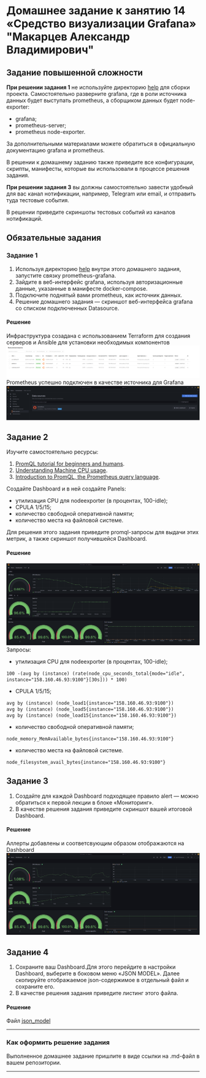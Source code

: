 # Домашнее задание к занятию 14 «Средство визуализации Grafana» "Макарцев Александр Владимирович"

## Задание повышенной сложности

**При решении задания 1** не используйте директорию [help](./help) для сборки проекта. Самостоятельно разверните grafana, где в роли источника данных будет выступать prometheus, а сборщиком данных будет node-exporter:

- grafana;
- prometheus-server;
- prometheus node-exporter.

За дополнительными материалами можете обратиться в официальную документацию grafana и prometheus.

В решении к домашнему заданию также приведите все конфигурации, скрипты, манифесты, которые вы 
использовали в процессе решения задания.

**При решении задания 3** вы должны самостоятельно завести удобный для вас канал нотификации, например, Telegram или email, и отправить туда тестовые события.

В решении приведите скриншоты тестовых событий из каналов нотификаций.

## Обязательные задания

### Задание 1

1. Используя директорию [help](./help) внутри этого домашнего задания, запустите связку prometheus-grafana.
1. Зайдите в веб-интерфейс grafana, используя авторизационные данные, указанные в манифесте docker-compose.
1. Подключите поднятый вами prometheus, как источник данных.
1. Решение домашнего задания — скриншот веб-интерфейса grafana со списком подключенных Datasource.

#### Решение

Инфраструктура созадана с использованием Terraform для создания серверов и Ansible для установки необходимых компонентов
![1-1](./1.png)
Prometheus успешно подключен в качестве источника для Grafana
![1-2](./2.png)


## Задание 2

Изучите самостоятельно ресурсы:

1. [PromQL tutorial for beginners and humans](https://valyala.medium.com/promql-tutorial-for-beginners-9ab455142085).
1. [Understanding Machine CPU usage](https://www.robustperception.io/understanding-machine-cpu-usage).
1. [Introduction to PromQL, the Prometheus query language](https://grafana.com/blog/2020/02/04/introduction-to-promql-the-prometheus-query-language/).

Создайте Dashboard и в ней создайте Panels:

- утилизация CPU для nodeexporter (в процентах, 100-idle);
- CPULA 1/5/15;
- количество свободной оперативной памяти;
- количество места на файловой системе.

Для решения этого задания приведите promql-запросы для выдачи этих метрик, а также скриншот получившейся Dashboard.

#### Решение
![1-3](./3.png)
Запросы:
- утилизация CPU для nodeexporter (в процентах, 100-idle);
```
100 -(avg by (instance) (rate(node_cpu_seconds_total{mode="idle", instance="158.160.46.93:9100"}[30s])) * 100)
```
- CPULA 1/5/15;
```
avg by (instance) (node_load1{instance="158.160.46.93:9100"})
avg by (instance) (node_load5{instance="158.160.46.93:9100"})
avg by (instance) (node_load15{instance="158.160.46.93:9100"})
```
- количество свободной оперативной памяти;
```
node_memory_MemAvailable_bytes{instance="158.160.46.93:9100"}
```
- количество места на файловой системе.
```
node_filesystem_avail_bytes{instance="158.160.46.93:9100"}
```

## Задание 3

1. Создайте для каждой Dashboard подходящее правило alert — можно обратиться к первой лекции в блоке «Мониторинг».
1. В качестве решения задания приведите скриншот вашей итоговой Dashboard.

#### Решение
Аллерты добавлены и соответсвующим образом отображаются на Dashboard
![1-4](./4.png)

## Задание 4

1. Сохраните ваш Dashboard.Для этого перейдите в настройки Dashboard, выберите в боковом меню «JSON MODEL». Далее скопируйте отображаемое json-содержимое в отдельный файл и сохраните его.
1. В качестве решения задания приведите листинг этого файла.

#### Решение 
Файл [json_model](./json_model)

---

### Как оформить решение задания

Выполненное домашнее задание пришлите в виде ссылки на .md-файл в вашем репозитории.

---